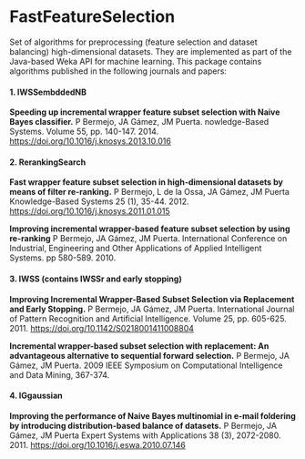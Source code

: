# FastFeatureSelection
Set of algorithms for preprocessing (feature selection and dataset balancing) high-dimensional datasets. 
They are implemented as part of the Java-based Weka API for machine learning.
This package contains algorithms published in the following journals and papers:

#### 1. IWSSembddedNB
**Speeding up incremental wrapper feature subset selection with Naive Bayes classifier.**
P Bermejo, JA Gámez, JM Puerta. nowledge-Based Systems. Volume 55, pp. 140-147. 2014. https://doi.org/10.1016/j.knosys.2013.10.016

#### 2. RerankingSearch
**Fast wrapper feature subset selection in high-dimensional datasets by means of filter re-ranking.**
P Bermejo, L de la Ossa, JA Gámez, JM Puerta Knowledge-Based Systems 25 (1), 35-44. 2012.
https://doi.org/10.1016/j.knosys.2011.01.015

**Improving incremental wrapper-based feature subset selection by using re-ranking**
P Bermejo, JA Gámez, JM Puerta. International Conference on Industrial, Engineering and Other Applications of Applied Intelligent Systems. pp 580-589. 2010.

#### 3. IWSS (contains IWSSr and early stopping)
**Improving Incremental Wrapper-Based Subset Selection via Replacement and Early Stopping.**
P Bermejo, JA Gámez, JM Puerta. International Journal of Pattern Recognition and Artificial Intelligence. Volume 25, pp. 605-625. 2011. https://doi.org/10.1142/S0218001411008804

**Incremental wrapper-based subset selection with replacement: An advantageous alternative to sequential forward selection.**
P Bermejo, JA Gámez, JM Puerta. 2009 IEEE Symposium on Computational Intelligence and Data Mining, 367-374.

#### 4. IGgaussian
**Improving the performance of Naive Bayes multinomial in e-mail foldering by introducing distribution-based balance of datasets.**
P Bermejo, JA Gámez, JM Puerta
Expert Systems with Applications 38 (3), 2072-2080. 2011.
https://doi.org/10.1016/j.eswa.2010.07.146


